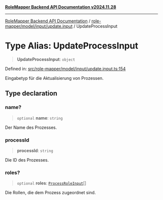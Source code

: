 [**RoleMapper Backend API Documentation v2024.11.28**](../../../../../README.md)

***

[RoleMapper Backend API Documentation](../../../../../modules.md) / [role-mapper/model/input/update.input](../README.md) / UpdateProcessInput

# Type Alias: UpdateProcessInput

> **UpdateProcessInput**: `object`

Defined in: [src/role-mapper/model/input/update.input.ts:154](https://github.com/FlowCraft-AG/RoleMapper/blob/c1dd70009b43cf6900b6bde6d6bd8b801c1074ab/backend/src/role-mapper/model/input/update.input.ts#L154)

Eingabetyp für die Aktualisierung von Prozessen.

## Type declaration

### name?

> `optional` **name**: `string`

Der Name des Prozesses.

### processId

> **processId**: `string`

Die ID des Prozesses.

### roles?

> `optional` **roles**: [`ProcessRoleInput`](../../create.input/type-aliases/ProcessRoleInput.md)[]

Die Rollen, die dem Prozess zugeordnet sind.
